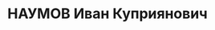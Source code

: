 ---
title: НАУМОВ Иван Куприянович
description: 'Род. в 1895, Московская губ., Можайский уезд, дер. Лапино, русский,
  обр.: низшее, член ВКП(б). Проживал: Енисейск, Партизанский пер., д. 45. Директор
  завода № 20 Наркомата тяжелой промышленности СССР

  Арестован 10.10.1936. Обв. в участии в к.-р. террористической организации. Приговор:
  ВК ВС СССР, 08.02.1938 – ВМН. Расстрелян 08.02.1938, г.Москва.

  Реабилитирован ВК ВС СССР май 1963'
---